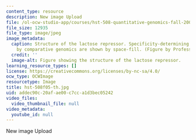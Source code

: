 ```yaml
---
content_type: resource
description: New image Upload
file: /ol-ocw-studio-app/courses/hst-508-quantitative-genomics-fall-2005/addec90c20afae00c7cca1d3bec05242_hst-508f05-th.jpg
file_size: 12935
file_type: image/jpeg
image_metadata:
  caption: Structure of the lactose repressor. Specificity-determining residues identified
    by comparative genomics are shown by space-fill. (Figure by Professor Leonid Mirny.)
  credit: ''
  image-alt: Figure showing the structure of the lactose repressor.
learning_resource_types: []
license: https://creativecommons.org/licenses/by-nc-sa/4.0/
ocw_type: OCWImage
resourcetype: Image
title: hst-508f05-th.jpg
uid: addec90c-20af-ae00-c7cc-a1d3bec05242
video_files:
  video_thumbnail_file: null
video_metadata:
  youtube_id: null
---
```

New image Upload